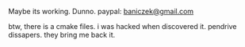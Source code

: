 Maybe its working. Dunno.
paypal: baniczek@gmail.com

btw, there is a cmake files. i was hacked when discovered it. pendrive dissapers. they bring me back it.
